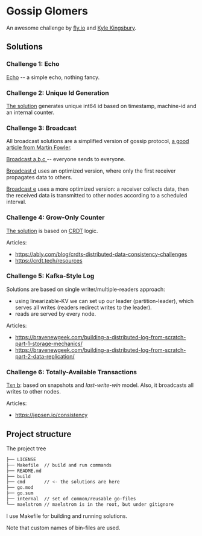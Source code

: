 # Gossip Glomers
 
An awesome challenge by [fly.io](https://fly.io/blog/gossip-glomers/)
and [Kyle Kingsbury](https://aphyr.com/).

## Solutions

### Challenge 1: Echo

[Echo](cmd/echo.go) -- a simple echo, nothing fancy.

### Challenge 2: Unique Id Generation

[The solution](cmd/unique_ids.go) generates unique int64 id based on timestamp, 
machine-id and an internal counter.

### Challenge 3: Broadcast

All broadcast solutions are a simplified version of gossip protocol,
[a good article from Martin Fowler](https://martinfowler.com/articles/patterns-of-distributed-systems/gossip-dissemination.html).

[Broadcast a,b,c ](cmd/broadcast.go) -- everyone sends to everyone.

[Broadcast d](cmd/broadcast_d.go) uses an optimized version, 
where only the first receiver propagates data to others.

[Broadcast e](cmd/broadcast_d.go) uses a more optimized version: a receiver collects data,
then the received data is transmitted to other nodes according to a scheduled interval.

### Challenge 4: Grow-Only Counter

[The solution](cmd/counter.go) is based on
[CRDT](https://en.wikipedia.org/wiki/Conflict-free_replicated_data_type) 
logic.

Articles:
- https://ably.com/blog/crdts-distributed-data-consistency-challenges
- https://crdt.tech/resources

### Challenge 5: Kafka-Style Log

Solutions are based on single writer/multiple-readers approach:
- using linearizable-KV we can set up our leader (partition-leader), which serves all writes (readers redirect writes to the leader).
- reads are served by every node.

Articles:
- https://bravenewgeek.com/building-a-distributed-log-from-scratch-part-1-storage-mechanics/
- https://bravenewgeek.com/building-a-distributed-log-from-scratch-part-2-data-replication/

### Challenge 6: Totally-Available Transactions

[Txn b](cmd/txn_b.go): based on snapshots and _last-write-win_ model. 
Also, it broadcasts all writes to other nodes.

Articles:
- https://jepsen.io/consistency

## Project structure

The project tree

```bash
├── LICENSE
├── Makefile  // build and run commands 
├── README.md
├── build
├── cmd       // <- the solutions are here
├── go.mod
├── go.sum
├── internal  // set of common/reusable go-files
└── maelstrom // maelstrom is in the root, but under gitignore
```

I use Makefile for building and running solutions.

Note that custom names of bin-files are used.
